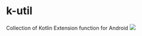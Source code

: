 # k-util
Collection of Kotlin Extension function for Android
[![](https://jitpack.io/v/eric-ampire/k-util.svg)](https://jitpack.io/#eric-ampire/k-util)
